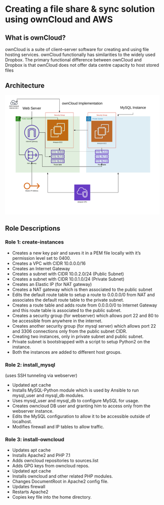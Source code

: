 # Creating a file share & sync solution using ownCloud and AWS

## What is ownCloud?

ownCloud is a suite of client–server software for creating and using file hosting services. ownCloud functionally has similarities to the widely used Dropbox. The primary functional difference between ownCloud and Dropbox is that ownCloud does not offer data centre capacity to host stored files

## Architecture

![alt Architecture Diagram](https://raw.githubusercontent.com/dannybritto96/Ansible-Playbooks/master/ownCloudDeployment/arch.jpeg)

## Role Descriptions

### Role 1: create-instances

- Creates a new key pair and saves it in a PEM file locally with it’s permission level set to 0400.
- Creates a VPC with CIDR 10.0.0.0/16
- Creates an Internet Gateway
- Creates a subnet with CIDR 10.0.2.0/24 (Public Subnet)
- Creates a subnet with CIDR 10.0.1.0/24 (Private Subnet)
- Creates an Elastic IP (for NAT gateway)
- Creates a NAT gateway which is then associated to the public subnet
- Edits the default route table to setup a route to 0.0.0.0/0 from NAT and associates the default route table to the private subnet.
- Creates a route table and adds route from 0.0.0.0/0 to Internet Gateway and this route table is associated to the public subnet.
- Creates a security group (for webserver) which allows port 22 and 80 to be accessible from anywhere in the internet.
- Creates another security group (for mysql server) which allows port 22 and 3306 connections only from the public subnet CIDR.
- Creating two instances, only in private subnet and public subnet.
- Private subnet is bootstrapped with a script to setup Python2 on the instance.
- Both the instances are added to different host groups.

### Role 2: install_mysql
(uses SSH tunneling via webserver)
- Updated apt cache
- Installs MySQL-Python module which is used by Ansible to run mysql_user and mysql_db modules.
- Uses mysql_user and mysql_db to configure MySQL for usage.
- Creates owncloud DB user and granting him to access only from the webserver instance.
- Edits the MySQL configuration to allow it to be accessible outside of localhost.
- Modifies firewall and IP tables to allow traffic.

### Role 3: install-owncloud

- Updates apt cache
- Installs Apache2 and PHP 7.1
- Adds owncloud repositories to sources.list
- Adds GPG keys from owncloud repos.
- Updated apt cache
- Installs owncloud and other related PHP modules.
- Changes DocumentRoot in Apache2 config file.
- Updates firewall
- Restarts Apache2
- Copies key file into the home directory.
